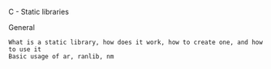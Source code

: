 C - Static libraries


General

    What is a static library, how does it work, how to create one, and how to use it
    Basic usage of ar, ranlib, nm
